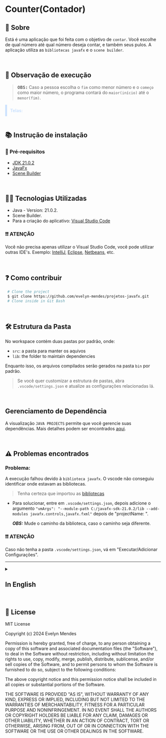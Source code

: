 # Counter(Contador)

## 🚀 Sobre
Está é uma aplicação que foi feita com o objetivo de `contar`. Você escolhe de qual número até qual número deseja contar, e também seus pulos. A aplicação utiliza as `bibliotecas javafx` e o `scene builder`.

<br>

## 🔎 Observação de execução
><b> <kbd> OBS:</kbd> </b> Caso a pessoa escolha o `fim` como menor número e o `começo` como maior número, o programa contará do `maior(início)` até o `menor(fim)`.
<div style="padding: 10px; border-left: 6px solid #cce2fe; color: #cce2fe" >
  <b> Telas: </b> 
</div>

<br>

## 📚 Instrução de instalação

### 📜 Pré-requisitos

- [JDK 21.0.2](https://www.oracle.com/java/technologies/javase/jdk21-archive-downloads.html)
- [JavaFx](https://gluonhq.com/products/javafx/)
- [Scene Builder](https://gluonhq.com/products/scene-builder/)

<br>

## 👩‍💻 Tecnologias Utilizadas

- Java - Version: 21.0.2.
- Scene Builder.
- Para a criação do aplicativo: [Visual Studio Code](https://code.visualstudio.com/)

### ❗❗ ATENÇÃO
Você não precisa apenas utilizar o Visual Studio Code, você pode utilizar outras IDE's. Exemplo: [IntelliJ](https://lp.jetbrains.com/intellij-idea-features-promo/?source=google&medium=cpc&campaign=AMER_en_BR_IDEA_Branded&term=intellij&content=693349187724&gad_source=1&gclid=Cj0KCQjw-ai0BhDPARIsAB6hmP673F8TA-JX7HkziM3Bx9X35teYxXtzL45KqeaU1BCZYotVjb4yVGYaAr8sEALw_wcB), [Eclipse](https://www.eclipse.org/downloads/), [Netbeans](https://netbeans.apache.org/front/main/download/nb22/), etc.

<br>

## ❓ Como contribuir

```bash 
 # Clone the project 
 $ git clone https://github.com/evelyn-mendes/projetos-javafx.git
 # Clone inside in Git Bash 
```
<br>

## 🛠 Estrutura da Pasta

No workspace contém duas pastas por padrão, onde:

- `src`: a pasta para manter os aquivos
- `lib`: the folder to maintain dependencies

Enquanto isso, os arquivos compilados serão gerados na pasta `bin` por padrão.

> Se você quer customizar a estrutura de pastas, abra `.vscode/settings.json` e atualize as configurações relacionadas lá.

<br>

## Gerenciamento de Dependência

A visualização `JAVA PROJECTS` permite que você gerencie suas dependências. Mais detalhes podem ser encontrados [aqui](https://github.com/microsoft/vscode-java-dependency#manage-dependencies).

<br>

## ⚠️ Problemas encontrados

### Problema:
A execução falhou devido à `biblioteca javafx`. O vscode não conseguiu identificar onde estavam as bibliotecas.
> Tenha certeza que importou as [bibliotecas](https://github.com/microsoft/vscode-java-dependency#manage-dependencies)
- Para solucionar, entre em `.vscode/settings.json`, depois adicione o argumento `"vmArgs": "--module-path C:/javafx-sdk-21.0.2/lib --add-modules javafx.controls,javafx.fxml"` depois de "projectName: ".

  ***OBS:*** Mude o caminho da biblioteca, caso o caminho seja diferente.
### ❗❗ ATENÇÃO

Caso não tenha a pasta `.vscode/settings.json`, vá em "Executar/Adicionar Configurações".
<hr>








<details>
<summary> <h2> In English </h2> </summary> 

## About
This is a application who was made with the objective of `count`. You choice of which number until which number want to count, and the steps too. The application uses the `libraries javafx` and the `scene builder`.

<br>

## 🔎 Observação de execução
><b> <kbd> OBS:</kbd> </b> If one chooses `end` as the smallest number and `start` as the largest, the program will count from `largest(start)` to `lower(end)`.
<div style="padding: 10px; border-left: 6px solid #cce2fe; color: #cce2fe" >
  <b> Windows: </b> 
</div>


<br>

## 📚Instrução de instalação

### 📜Prerequisites

- [JDK 21.0.2](https://www.oracle.com/java/technologies/javase/jdk21-archive-downloads.html)
- [JavaFx](https://gluonhq.com/products/javafx/)
- [Scene Builder](https://gluonhq.com/products/scene-builder/)

<br>

## 👨‍💻 Technologies Used
- Java - Version: 21.0.2.
- Scene Builder.
- For the criation of application: [Visual Studio Code](https://code.visualstudio.com/)

### ❗❗ ATTENTION
You don't just have to use Visual Studio, you can use others IDE's. Example: [IntelliJ](https://lp.jetbrains.com/intellij-idea-features-promo/?source=google&medium=cpc&campaign=AMER_en_BR_IDEA_Branded&term=intellij&content=693349187724&gad_source=1&gclid=Cj0KCQjw-ai0BhDPARIsAB6hmP673F8TA-JX7HkziM3Bx9X35teYxXtzL45KqeaU1BCZYotVjb4yVGYaAr8sEALw_wcB), [Eclipse](https://www.eclipse.org/downloads/), [Netbeans](https://netbeans.apache.org/front/main/download/nb22/), etc.

<br>

## ❓ How Contribute

```bash 
 # Clone the project 
 $ git clone https://github.com/evelyn-mendes/projetos-javafx.git
 # Clone inside in Git Bash 
```
<br>

## 🛠 Folder Structure

The workspace contains two folders by default, where:

- `src`: the folder to maintain sources
- `lib`: the folder to maintain dependencies

Meanwhile, the compiled output files will be generated in the `bin` folder by default.

> If you want to customize the folder structure, open `.vscode/settings.json` and update the related settings there.

## Dependency Management(Gerenciamento de Dependência)

The `JAVA PROJECTS` view allows you to manage your dependencies. More details can be found [here](https://github.com/microsoft/vscode-java-dependency#manage-dependencies).

<br>

## ⚠️ Problems faced

### Problem:
Execution failed due to the `javafx library`. The vscode was unable to identify where the libraries were.
> Make sure to import the [libraries](https://github.com/microsoft/vscode-java-dependency#manage-dependencies)
- For resolution, enter in `.vscode/settings.json`, after addicione argument `"vmArgs": "--module-path C:/javafx-sdk-21.0.2/lib --add-modules javafx.controls,javafx.fxml"` after "projectName: ".

  ***OBS:*** Change the path of libraries, case the path is different.
### ❗❗ Attention

Case have not folder `.vscode/settings.json`, go to "Execution/Addition Configurations".
</details>

<br>

## 📝 License
MIT License

Copyright (c) 2024 Evelyn Mendes

Permission is hereby granted, free of charge, to any person obtaining a copy
of this software and associated documentation files (the "Software"), to deal
in the Software without restriction, including without limitation the rights
to use, copy, modify, merge, publish, distribute, sublicense, and/or sell
copies of the Software, and to permit persons to whom the Software is
furnished to do so, subject to the following conditions:

The above copyright notice and this permission notice shall be included in all
copies or substantial portions of the Software.

THE SOFTWARE IS PROVIDED "AS IS", WITHOUT WARRANTY OF ANY KIND, EXPRESS OR
IMPLIED, INCLUDING BUT NOT LIMITED TO THE WARRANTIES OF MERCHANTABILITY,
FITNESS FOR A PARTICULAR PURPOSE AND NONINFRINGEMENT. IN NO EVENT SHALL THE
AUTHORS OR COPYRIGHT HOLDERS BE LIABLE FOR ANY CLAIM, DAMAGES OR OTHER
LIABILITY, WHETHER IN AN ACTION OF CONTRACT, TORT OR OTHERWISE, ARISING FROM,
OUT OF OR IN CONNECTION WITH THE SOFTWARE OR THE USE OR OTHER DEALINGS IN THE
SOFTWARE.
